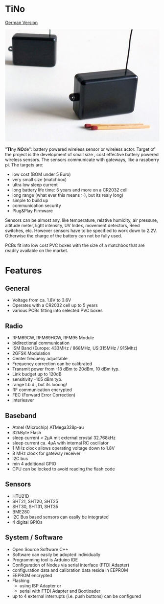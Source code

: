 # TiNo
[German Version](https://github.com/nurazur/TiNo/blob/master/LIESMICH.md)

![](https://github.com/nurazur/TiNo/blob/master/matchbox.jpg)

"**TI**ny **NO**de": battery powered wireless sensor or wireless actor. 
Target of the project is the development of small size , cost effective battery powered wireless sensors. The sensors communicate with gateways, like a raspberry pi. 
The targets are:
 
- low cost (BOM under 5 Euro)
- very small size (matchbox)
- ultra low sleep current
- long battery life time: 5 years and more on a CR2032 cell
- long range (what ever this means :-), but its realy long)
- simple to build up
- communication security
- Plug&Play Firmware
   
Sensors can be almost any, like temperature, relative humidity, air pressure, altitude meter, light intensity, UV Index, 
movement detectors, Reed switches, etc. However sensors have to be specified to work down to 2.2V. Otherwise the charge of the battery can not be fully used.

PCBs fit into low cost PVC boxes with the size of a matchbox that are readily available on the market.  
    

# Features
## General
- Voltage from ca. 1.8V to 3.6V
- Operates with a CR2032 cell up to 5 years
- various PCBs fitting into selected PVC boxes 
    
    
## Radio
- RFM69CW, RFM69HCW, RFM95 Module
- bidirectional communication
- ISM Band (Europe: 433MHz / 868MHz, US:315MHz / 915Mhz)
- 2GFSK Modulation
- Center frequeny adjustable
- Frequency correction can be calibrated
- Transmit power from -18 dBm to 20dBm, 10 dBm typ.
- Link budget up to 120dB
- sensitivity -105 dBm typ. 
- range t.b.d., but its looong!
- RF communication encrypted
- FEC (Forward Error Correction)
- Interleaver
    
## Baseband
- Atmel (Microchip) ATMega328p-au
- 32kByte Flash
- sleep current < 2µA mit external crystal 32.768kHz
- sleep current ca. 4µA with internal RC oscillator
- 1 MHz clock allows operating voltage down to 1.8V
- 8 MHz clock for gateway receiver
- I2C bus
- min 4 additional GPIO
- CPU can be locked to avoid reading the flash code
    
## Sensors
- HTU21D
- SHT21, SHT20, SHT25
- SHT30, SHT31, SHT35
- BME280
- I2C Bus based sensors can easily be integrated
- 4 digital GPIOs
    
## System / Software
- Open Source Software C++
- Software can easily be adopted individually
- Programming tool is Arduino IDE
- Configuration of Nodes via serial interface (FTDI Adapter)
- configuration data and calibration data reside in EEPROM
- EEPROM encrypted 
- Flashing
  - using ISP Adapter or 
  - serial with FTDI Adapter and Bootloader
- up to 4 external interrupts (i.e. push buttons) can be configured
